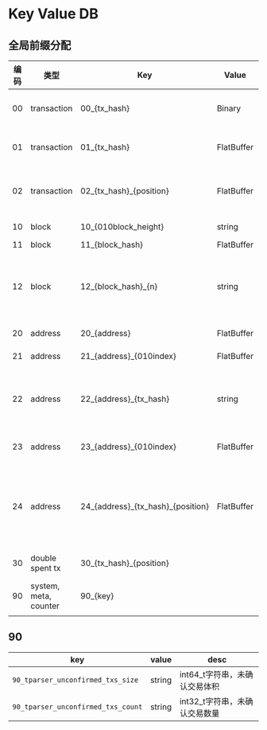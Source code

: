 # Key Value DB

## 全局前缀分配

编码 | 类型 | Key | Value | 说明 
------ | ------ | ------|--------|------
00 | transaction | 00\_{tx\_hash} | Binary | tx raw hex，一次插入不再变更
01 | transaction | 01\_{tx\_hash} | FlatBuffer | tx object，一次插入不再变更
02 | transaction | 02\_{tx\_hash}\_{position} | FlatBuffer | spent txs, value记录该hash被谁花费了
10 | block | 10\_{010block\_height} | string | block height -> hash
11 | block | 11\_{block\_hash} | FlatBuffer | block object
12 | block | 12\_{block\_hash}\_{n} | string | block transactions, n为批次号，每500条为一个批次, n从零开始
20 | address | 20\_{address} | FlatBuffer | address object
21 | address | 21\_{address}\_{010index} | FlatBuffer | address txs list
22 | address | 22\_{address}\_{tx\_hash} | string | int32_t string, address txhash -> address tx idx
23 | address | 23\_{address}\_{010index} | FlatBuffer | address unspent txs list
24 | address | 24\_{address}\_{tx\_hash}\_{position} | FlatBuffer | 对应该交易产生的某个地址的未花费index，position表示位于输出的索引号
30 | double spent tx | 30\_{tx\_hash}\_{position} | | 双花交易，数组
90 | system, meta, counter | 90\_{key} | | 各种系统用的计数器，meta数据等


## 90

 key | value | desc
-----|-------|-----
`90_tparser_unconfirmed_txs_size`  | string | int64_t字符串，未确认交易体积
`90_tparser_unconfirmed_txs_count` | string | int32_t字符串，未确认交易数量

